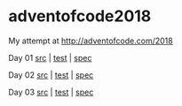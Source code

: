 # adventofcode2018
My attempt at http://adventofcode.com/2018

Day 01 [src](advent/src/main/scala/advent/Day01.scala) | [test](advent/src/test/scala/advent/Day01.scala) | [spec](http://adventofcode.com/2018/day/1)

Day 02 [src](advent/src/main/scala/advent/Day02.scala) | [test](advent/src/test/scala/advent/Day02.scala) | [spec](http://adventofcode.com/2018/day/2)

Day 03 [src](advent/src/main/scala/advent/Day03.scala) | [test](advent/src/test/scala/advent/Day03.scala) | [spec](http://adventofcode.com/2018/day/3)